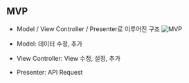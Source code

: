 ## MVP
- Model / View Controller / Presenter로 이루어진 구조
    ![MVP](https://user-images.githubusercontent.com/46417892/178136561-ee108ae7-f36f-41cb-ae9a-fb587a439a45.png)

- Model: 데이터 수정, 추가
- View Controller: View 수정, 설정, 추가
- Presenter: API Request 

